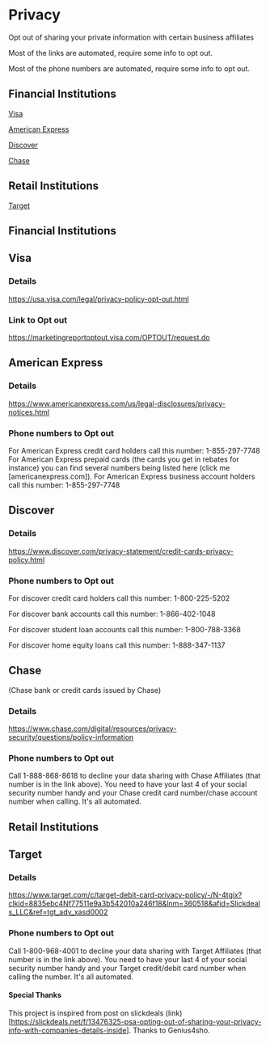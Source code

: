 # Privacy
Opt out of sharing your private information with certain business affiliates

Most of the links are automated, require some info to opt out. 

Most of the phone numbers are automated, require some info to opt out.

## Financial Institutions

[Visa](#visa)

[American Express](#american-express)

[Discover](#discover)

[Chase](#chase)

## Retail Institutions

[Target](#target)



## Financial Institutions

## Visa

### Details
https://usa.visa.com/legal/privacy-policy-opt-out.html

### Link to Opt out
https://marketingreportoptout.visa.com/OPTOUT/request.do


## American Express

### Details
https://www.americanexpress.com/us/legal-disclosures/privacy-notices.html

### Phone numbers to Opt out
For American Express credit card holders call this number: 1-855-297-7748
For American Express prepaid cards (the cards you get in rebates for instance) you can find several numbers being listed here (click me [americanexpress.com]).
For American Express business account holders call this number: 1-855-297-7748


## Discover

### Details
https://www.discover.com/privacy-statement/credit-cards-privacy-policy.html


### Phone numbers to Opt out
For discover credit card holders call this number: 1-800-225-5202

For discover bank accounts call this number: 1-866-402-1048

For discover student loan accounts call this number: 1-800-788-3368

For discover home equity loans call this number: 1-888-347-1137

## Chase
(Chase bank or credit cards issued by Chase)

### Details
https://www.chase.com/digital/resources/privacy-security/questions/policy-information

### Phone numbers to Opt out
Call 1-888-868-8618 to decline your data sharing with Chase Affiliates (that number is in the link above). 
You need to have your last 4 of your social security number handy and your Chase credit card number/chase account number when calling. It's all automated.

## Retail Institutions

## Target

### Details
https://www.target.com/c/target-debit-card-privacy-policy/-/N-4tgix?clkid=8835ebc4Nf77511e9a3b542010a246f18&lnm=360518&afid=Slickdeals_LLC&ref=tgt_adv_xasd0002

### Phone numbers to Opt out
Call 1-800-968-4001 to decline your data sharing with Target Affiliates (that number is in the link above). You need to have your last 4 of your social security number handy and your Target credit/debit card number when calling the number. It's all automated.

#### Special Thanks
This project is inspired from post on slickdeals (link)[https://slickdeals.net/f/13476325-psa-opting-out-of-sharing-your-privacy-info-with-companies-details-inside]. Thanks to Genius4sho.
